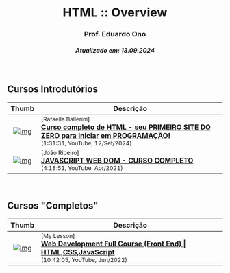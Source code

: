<h1 align="center">HTML :: Overview</h1>
<h3 align="center">Prof. Eduardo Ono</h3>
<h5 align="center">Atualizado em: 13.09.2024</h5>

&nbsp;

## Cursos Introdutórios

| Thumb | Descrição |
| :-: | --- |
| [![img](https://img.youtube.com/vi/Fhy-5CtVkiM/default.jpg)](https://www.youtube.com/watch?v=Fhy-5CtVkiM) | <sup>[Rafaella Ballerini]</sup><br>[__Curso completo de HTML - seu PRIMEIRO SITE DO ZERO para iniciar em PROGRAMAÇÃO!__](https://www.youtube.com/watch?v=Fhy-5CtVkiM)<br><sub>(1:31:31, YouTube, 12/Set/2024)</sub> |
| [![img](https://img.youtube.com/vi/wt_iud_CDtU/default.jpg)](https://www.youtube.com/watch?v=wt_iud_CDtU) | <sup>[João Ribeiro]</sup><br>[__JAVASCRIPT WEB DOM - CURSO COMPLETO__](https://www.youtube.com/watch?v=wt_iud_CDtU)<br><sub>(4:18:51, YouTube, Abr/2021)</sub> |

&nbsp;

## Cursos "Completos"

| Thumb | Descrição |
| :-: | --- |
| [![img](https://img.youtube.com/vi/9GMYPOdd7to/default.jpg)](https://www.youtube.com/watch?v=9GMYPOdd7to) | <sup>[My Lesson]</sup><br>[__Web Development Full Course (Front End) \| HTML,CSS,JavaScript__](https://www.youtube.com/watch?v=9GMYPOdd7to)<br><sub>(10:42:05, YouTube, Jun/2022)</sub> |

&nbsp;

